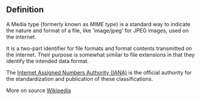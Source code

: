 ## Definition
A Media type (formerly known as _MIME type_) is a standard way to indicate the nature and format of a file, like 'image/jpeg' for JPEG images, used on the internet.

It is a two-part identifier for file formats and format contents transmitted on the internet. Their purpose is somewhat similar to file extensions in that they identify the intended data format.

The [Internet Assigned Numbers Authority (IANA)](https://en.wikipedia.org/wiki/Internet_Assigned_Numbers_Authority) is the official authority for the standardization and publication of these classifications.  

More on source [Wikipedia](https://en.wikipedia.org/wiki/Media_type)